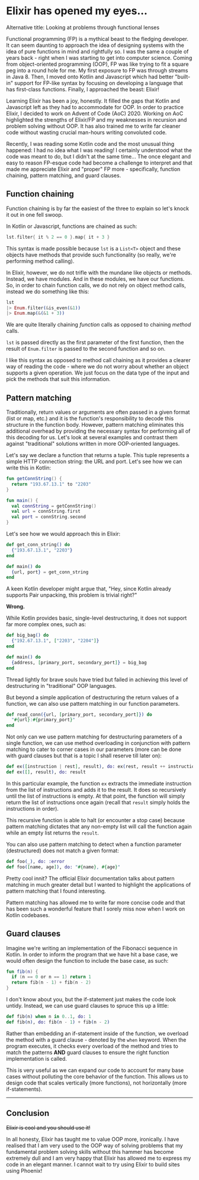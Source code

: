 # Elixir has opened my eyes...

Alternative title: Looking at problems through functional lenses

Functional programming (FP) is a mythical beast to the fledging developer. It can seem daunting to approach the idea of designing systems with the idea of pure functions in mind and rightfully so. I was the same a couple of years back - right when I was starting to get into computer science. Coming from object-oriented programming (OOP), FP was like trying to fit a square peg into a round hole for me. My first exposure to FP was through streams in Java 8. Then, I moved onto Kotlin and Javascript which had better "built-in" support for FP-like syntax by focusing on developing a language that has first-class functions. Finally, I approached the beast: Elixir! 

Learning Elixir has been a joy, honestly. It filled the gaps that Kotlin and Javascript left as they had to accommodate for OOP. In order to practice Elixir, I decided to work on Advent of Code (AoC) 2020. Working on AoC highlighted the strengths of Elixir/FP and my weaknesses in recursion and problem solving without OOP. It has also trained me to write far cleaner code without wasting crucial man-hours writing convoluted code.

Recently, I was reading some Kotlin code and the most unusual thing happened: I had no idea what I was reading! I certainly understood what the code was meant to do, but I didn't at the same time... The once elegant and easy to reason FP-esque code had become a challenge to interpret and that made me appreciate Elixir and "proper" FP more - specifically, function chaining, pattern matching, and guard clauses.

## Function chaining

Function chaining is by far the easiest of the three to explain so let's knock it out in one fell swoop.

In Kotlin or Javascript, functions are chained as such:

```kotlin
lst.filter{ it % 2 == 0 }.map{ it + 3 }
```

This syntax is made possible because `lst` is a `List<T>` object and these objects have methods that provide such functionality (so really, we're performing method calling).

In Elixir, however, we do not trifle with the mundane like objects or methods. Instead, we have modules. And in these modules, we have our functions. So, in order to chain function calls, we do not rely on object method calls, instead we do something like this:

```elixir
lst
|> Enum.filter(&is_even(&1))
|> Enum.map(&(&1 + 3))
```

We are quite literally chaining *function* calls as opposed to chaining *method* calls.

`lst` is passed directly as the first parameter of the first function, then the result of `Enum.filter` is passed to the second function and so on.

I like this syntax as opposed to method call chaining as it provides a clearer way of reading the code - where we do not worry about whether an object supports a given operation. We just focus on the data type of the input and pick the methods that suit this information.

## Pattern matching

Traditionally, return values or arguments are often passed in a given format (list or map, etc.) and it is the function's responsibility to decode this structure in the function body. However, pattern matching eliminates this additional overhead by providing the necessary syntax for performing all of this decoding for us. Let's look at several examples and contrast them against "traditional" solutions written in more OOP-oriented languages.

Let's say we declare a function that returns a tuple. This tuple represents a simple HTTP connection string: the URL and port. Let's see how we can write this in Kotlin:

```kotlin
fun getConnString() {
  return "193.67.13.1" to "2203"
}

fun main() {
  val connString = getConnString()
  val url = connString.first
  val port = connString.second
}
```

Let's see how we would approach this in Elixir:

```elixir
def get_conn_string() do 
  {"193.67.13.1", "2203"}
end

def main() do  
  {url, port} = get_conn_string
end
```

A keen Kotlin developer might argue that, "Hey, since Kotlin already supports Pair unpacking, this problem is trivial right?" 

**Wrong.**

While Kotlin provides basic, single-level destructuring, it does not support far more complex ones, such as:

```elixir
def big_bag() do 
  {"192.67.13.1", ["2203", "2204"]}
end

def main() do
  {address, [primary_port, secondary_port]} = big_bag
end
```

Thread lightly for brave souls have tried but failed in achieving this level of destructuring in "traditional" OOP languages.

But beyond a simple application of destructuring the return values of a function, we can also use pattern matching in our function parameters.

```elixir
def read_conn({url, [primary_port, secondary_port]}) do 
  "#{url}:#{primary_port}"
end
```

Not only can we use pattern matching for destructuring parameters of a single function, we can use method overloading in conjunction with pattern matching to cater to corner cases in our parameters (more can be done with guard clauses but that is a topic I shall reserve till later on):

```elixir
def ex([instruction | rest], result), do: ex(rest, result ++ instruction)
def ex([], result), do: result
```

In this particular example, the function `ex` extracts the immediate instruction from the list of instructions and adds it to the result. It does so recursively until the list of instructions is empty. At that point, the function will simply return the list of instructions once again (recall that `result` simply holds the instructions in order).

This recursive function is able to halt (or encounter a stop case) because pattern matching dictates that any non-empty list will call the function again while an empty list returns the `result`.

You can also use pattern matching to detect when a function parameter (destructured) does not match a given format:

```elixir
def foo(_), do: :error
def foo([name, age]), do: "#{name}, #{age}"
```

Pretty cool innit? The official Elixir documentation talks about pattern matching in much greater detail but I wanted to highlight the applications of pattern matching that I found interesting.

Pattern matching has allowed me to write far more concise code and that has been such a wonderful feature that I sorely miss now when I work on Kotlin codebases.

## Guard clauses

Imagine we're writing an implementation of the Fibonacci sequence in Kotlin. In order to inform the program that we have hit a base case, we would often design the function to include the base case, as such:

```kotlin
fun fib(n) {
  if (n == 0 or n == 1) return 1
  return fib(n - 1) + fib(n - 2)
}
```

I don't know about you, but the if-statement just makes the code look untidy. Instead, we can use guard clauses to spruce this up a little:

```elixir
def fib(n) when n in 0..1, do: 1
def fib(n), do: fib(n - 1) + fib(n - 2)
```

Rather than embedding an if-statement inside of the function, we overload the method with a guard clause - denoted by the `when` keyword. When the program executes, it checks every overload of the method and tries to match the patterns **AND** guard clauses to ensure the right function implementation is called. 

This is very useful as we can expand our code to account for many base cases without polluting the core behavior of the function. This allows us to design code that scales vertically (more functions), not horizontally (more if-statements).

---

## Conclusion

~~Elixir is cool and you should use it!~~

In all honesty, Elixir has taught me to value OOP more, ironically. I have realised that I am very used to the OOP way of solving problems that my fundamental problem solving skills without this hammer has become extremely dull and I am very happy that Elixir has allowed me to express my code in an elegant manner. I cannot wait to try using Elixir to build sites using Phoenix!